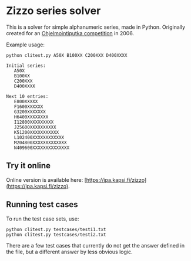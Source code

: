 Zizzo series solver
===================

This is a solver for simple alphanumeric series, made in Python.
Originally created for an [Ohjelmointiputka competition](https://www.ohjelmointiputka.net/kilpa.php?tunnus=alyo) in 2006.

Example usage:

    python clitest.py A50X B100XX C200XXX D400XXXX

    Initial series: 
       A50X
       B100XX
       C200XXX
       D400XXXX

    Next 10 entries: 
       E800XXXXX
       F1600XXXXXX
       G3200XXXXXXX
       H6400XXXXXXXX
       I12800XXXXXXXXX
       J25600XXXXXXXXXX
       K51200XXXXXXXXXXX
       L102400XXXXXXXXXXXX
       M204800XXXXXXXXXXXXX
       N409600XXXXXXXXXXXXXX

Try it online
-------------

Online version is available here: [https://jpa.kapsi.fi/zizzo](https://jpa.kapsi.fi/zizzo).

Running test cases
------------------

To run the test case sets, use:

    python clitest.py testcases/testi1.txt
    python clitest.py testcases/testi2.txt

There are a few test cases that currently do not get the answer defined in the file, but a different answer by less obvious logic.


